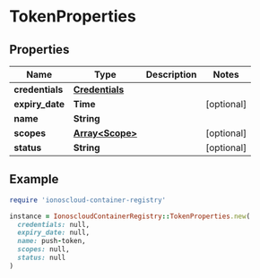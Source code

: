# TokenProperties

## Properties

| Name | Type | Description | Notes |
| ---- | ---- | ----------- | ----- |
| **credentials** | [**Credentials**](Credentials.md) |  |  |
| **expiry_date** | **Time** |  | [optional] |
| **name** | **String** |  |  |
| **scopes** | [**Array&lt;Scope&gt;**](Scope.md) |  | [optional] |
| **status** | **String** |  | [optional] |

## Example

```ruby
require 'ionoscloud-container-registry'

instance = IonoscloudContainerRegistry::TokenProperties.new(
  credentials: null,
  expiry_date: null,
  name: push-token,
  scopes: null,
  status: null
)
```

